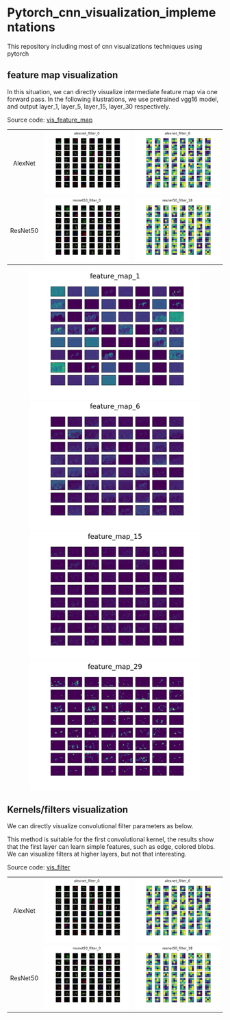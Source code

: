 



# Pytorch_cnn_visualization_implementations

This repository including most of cnn visualizations techniques using pytorch


## feature map visualization

In this situation, we can directly visualize intermediate feature map via one forward pass. In the following illustrations, we use pretrained vgg16 model, and output layer_1, layer_5, layer_15, layer_30 respectively.

Source code:   [vis_feature_map](./vis_feature_map.py)


<table border=0>
	<tbody>
		<tr>
			<td width="5%" align="center"> AlexNet </td>
			<td width="45%" > <img src="./images/alexnet_filter_0.jpg"> </td>
			<td width="45%"> <img src="./images/alexnet_filter_6.jpg"> </td>
		</tr>
        <tr>
			<td width="5%" align="center"> ResNet50 </td>
			<td width="45%" > <img src="./images/resnet50_filter_0.jpg"> </td>
			<td width="45%"> <img src="./images/resnet50_filter_18.jpg"> </td>
		</tr>
    </tbody>
</table>

<div align='center'><img src="./images/feature_map_1.jpg" width="400"/><img src="./images/feature_map_6.jpg" width="400"/></div>
<div align='center'><img src="./images/feature_map_15.jpg" width="400"/><img src="./images/feature_map_29.jpg" width="400"/></div>


## Kernels/filters visualization

We can directly visualize convolutional filter parameters as below.

This method is suitable for the first convolutional kernel, the results show that the first layer can learn simple features, such as edge, colored blobs. We can visualize filters at higher layers, but not that interesting.

Source code:   [vis_filter](./vis_filter.py)


<table border=0>
	<tbody>
		<tr>
			<td width="5%" align="center"> AlexNet </td>
			<td width="45%" > <img src="./images/alexnet_filter_0.jpg"> </td>
			<td width="45%"> <img src="./images/alexnet_filter_6.jpg"> </td>
		</tr>
        <tr>
			<td width="5%" align="center"> ResNet50 </td>
			<td width="45%" > <img src="./images/resnet50_filter_0.jpg"> </td>
			<td width="45%"> <img src="./images/resnet50_filter_18.jpg"> </td>
		</tr>
    </tbody>
</table>


